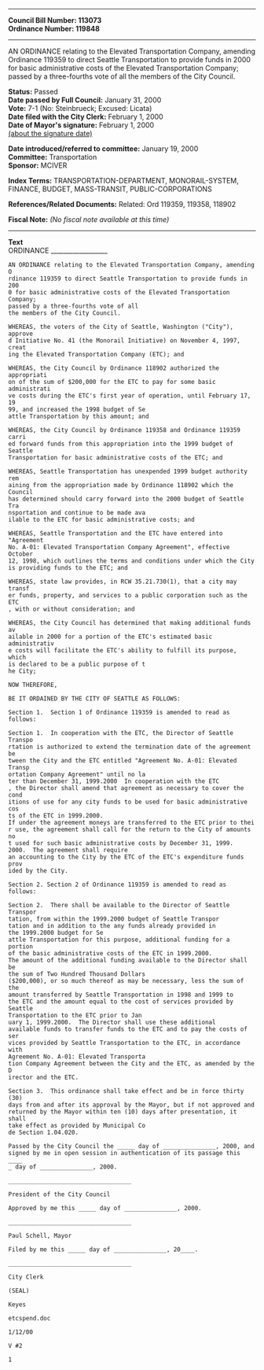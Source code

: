 * * * * *  
  
**Council Bill Number: [](#h0)[](#h2)113073**   
**Ordinance Number: 119848**  
  
* * * * *  
  
AN ORDINANCE relating to the Elevated Transportation Company, amending Ordinance 119359 to direct Seattle Transportation to provide funds in 2000 for basic administrative costs of the Elevated Transportation Company; passed by a three-fourths vote of all the members of the City Council.  
  
**Status:** Passed   
**Date passed by Full Council:** January 31, 2000   
**Vote:** 7-1 (No: Steinbrueck; Excused: Licata)   
**Date filed with the City Clerk:** February 1, 2000   
**Date of Mayor's signature:** February 1, 2000   
[(about the signature date)](/~public/approvaldate.htm)   
  
  
**Date introduced/referred to committee:** January 19, 2000   
**Committee:** Transportation   
**Sponsor:** MCIVER   
  
**Index Terms:** TRANSPORTATION-DEPARTMENT, MONORAIL-SYSTEM, FINANCE, BUDGET, MASS-TRANSIT, PUBLIC-CORPORATIONS  
  
**References/Related Documents:** Related: Ord 119359, 119358, 118902  
  
**Fiscal Note:** *(No fiscal note available at this time)*  
  
* * * * *  
  
**Text**  
    ORDINANCE __________________  
  
    AN ORDINANCE relating to the Elevated Transportation Company, amending O  
    rdinance 119359 to direct Seattle Transportation to provide funds in 200  
    0 for basic administrative costs of the Elevated Transportation Company;  
    passed by a three-fourths vote of all  
    the members of the City Council.  
  
    WHEREAS, the voters of the City of Seattle, Washington ("City"), approve  
    d Initiative No. 41 (the Monorail Initiative) on November 4, 1997, creat  
    ing the Elevated Transportation Company (ETC); and  
  
    WHEREAS, the City Council by Ordinance 118902 authorized the appropriati  
    on of the sum of $200,000 for the ETC to pay for some basic administrati  
    ve costs during the ETC's first year of operation, until February 17, 19  
    99, and increased the 1998 budget of Se  
    attle Transportation by this amount; and  
  
    WHEREAS, the City Council by Ordinance 119358 and Ordinance 119359 carri  
    ed forward funds from this appropriation into the 1999 budget of Seattle  
    Transportation for basic administrative costs of the ETC; and  
  
    WHEREAS, Seattle Transportation has unexpended 1999 budget authority rem  
    aining from the appropriation made by Ordinance 118902 which the Council  
    has determined should carry forward into the 2000 budget of Seattle Tra  
    nsportation and continue to be made ava  
    ilable to the ETC for basic administrative costs; and  
  
    WHEREAS, Seattle Transportation and the ETC have entered into "Agreement  
    No. A-01: Elevated Transportation Company Agreement", effective October  
    12, 1998, which outlines the terms and conditions under which the City  
    is providing funds to the ETC; and  
  
    WHEREAS, state law provides, in RCW 35.21.730(1), that a city may transf  
    er funds, property, and services to a public corporation such as the ETC  
    , with or without consideration; and  
  
    WHEREAS, the City Council has determined that making additional funds av  
    ailable in 2000 for a portion of the ETC's estimated basic administrativ  
    e costs will facilitate the ETC's ability to fulfill its purpose, which  
    is declared to be a public purpose of t  
    he City;  
  
    NOW THEREFORE,  
  
    BE IT ORDAINED BY THE CITY OF SEATTLE AS FOLLOWS:  
  
    Section 1.  Section 1 of Ordinance 119359 is amended to read as follows:  
  
    Section 1.  In cooperation with the ETC, the Director of Seattle Transpo  
    rtation is authorized to extend the termination date of the agreement be  
    tween the City and the ETC entitled "Agreement No. A-01: Elevated Transp  
    ortation Company Agreement" until no la  
    ter than December 31, 1999.2000  In cooperation with the ETC  
    , the Director shall amend that agreement as necessary to cover the cond  
    itions of use for any city funds to be used for basic administrative cos  
    ts of the ETC in 1999.2000.  
    If under the agreement moneys are transferred to the ETC prior to thei  
    r use, the agreement shall call for the return to the City of amounts no  
    t used for such basic administrative costs by December 31, 1999.  
    2000.  The agreement shall require  
    an accounting to the City by the ETC of the ETC's expenditure funds prov  
    ided by the City.  
  
    Section 2. Section 2 of Ordinance 119359 is amended to read as follows:  
  
    Section 2.  There shall be available to the Director of Seattle Transpor  
    tation, from within the 1999.2000 budget of Seattle Transpor  
    tation and in addition to the any funds already provided in  
    the 1999.2000 budget for Se  
    attle Transportation for this purpose, additional funding for a portion  
    of the basic administrative costs of the ETC in 1999.2000.  
    The amount of the additional funding available to the Director shall be  
    the sum of Two Hundred Thousand Dollars  
    ($200,000), or so much thereof as may be necessary, less the sum of the  
    amount transferred by Seattle Transportation in 1998 and 1999 to  
    the ETC and the amount equal to the cost of services provided by Seattle  
    Transportation to the ETC prior to Jan  
    uary 1, 1999.2000.  The Director shall use these additional  
    available funds to transfer funds to the ETC and to pay the costs of ser  
    vices provided by Seattle Transportation to the ETC, in accordance with  
    Agreement No. A-01: Elevated Transporta  
    tion Company Agreement between the City and the ETC, as amended by the D  
    irector and the ETC.  
  
    Section 3.  This ordinance shall take effect and be in force thirty (30)  
    days from and after its approval by the Mayor, but if not approved and  
    returned by the Mayor within ten (10) days after presentation, it shall  
    take effect as provided by Municipal Co  
    de Section 1.04.020.  
  
    Passed by the City Council the _____ day of _______________, 2000, and  
    signed by me in open session in authentication of its passage this ____  
    _ day of _______________, 2000.  
  
    ___________________________________  
  
    President of the City Council  
  
    Approved by me this _____ day of _______________, 2000.  
  
    ___________________________________  
  
    Paul Schell, Mayor  
  
    Filed by me this _____ day of _______________, 20____.  
  
    ___________________________________  
  
    City Clerk  
  
    (SEAL)  
  
    Keyes  
  
    etcspend.doc  
  
    1/12/00  
  
    V #2  
  
    1  
